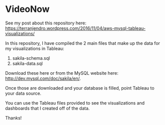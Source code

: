 # VideoNow

See my post about this repository here: https://terranjendro.wordpress.com/2016/11/04/aws-mysql-tableau-visualizations/

In this repository, I have compiled the 2 main files that make up the data for my visualizations in Tableau:

1. sakila-schema.sql
2. sakila-data.sql

Download these here or from the MySQL website here: http://dev.mysql.com/doc/sakila/en/.

Once those are downloaded and your database is filled, point Tableau to your data source.

You can use the Tableau files provided to see the visualizations and dashboards that I created off of the data.

Thanks!
